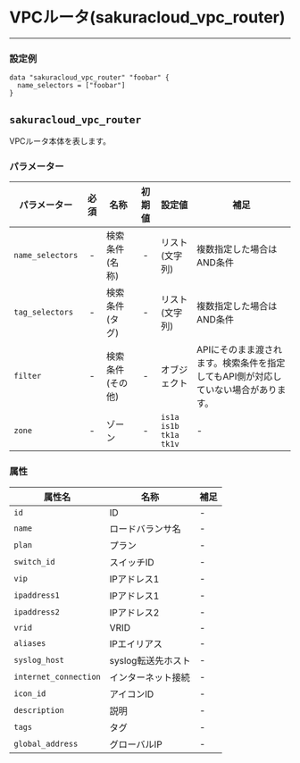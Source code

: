 # VPCルータ(sakuracloud_vpc_router)

---

### 設定例

```hcl
data "sakuracloud_vpc_router" "foobar" {
  name_selectors = ["foobar"]
}
```

## `sakuracloud_vpc_router`

VPCルータ本体を表します。

### パラメーター

|パラメーター       |必須  |名称           |初期値     |設定値                         |補足                                          |
|-----------------|:---:|----------------|:--------:|-------------------------------|----------------------------------------------|
| `name_selectors`  | -   | 検索条件(名称)      | -        | リスト(文字列)           | 複数指定した場合はAND条件  |
| `tag_selectors`   | -   | 検索条件(タグ)      | -        | リスト(文字列)           | 複数指定した場合はAND条件  |
| `filter`          | -   | 検索条件(その他)    | -        | オブジェクト             | APIにそのまま渡されます。検索条件を指定してもAPI側が対応していない場合があります。 |
| `zone`          | -   | ゾーン          | -        | `is1a`<br />`is1b`<br />`tk1a`<br />`tk1v` | - |


### 属性

|属性名          | 名称             | 補足                  |
|---------------|------------------|----------------------|
| `id`            | ID             | -                    |
| `name`          | ロードバランサ名 | - |
| `plan`          | プラン          | - |
| `switch_id`     | スイッチID      | - |
| `vip`           | IPアドレス1     | - |
| `ipaddress1`    | IPアドレス1     | - |
| `ipaddress2`    | IPアドレス2     | - |
| `vrid`          | VRID           | - |
| `aliases`       | IPエイリアス    | - |
| `syslog_host`   | syslog転送先ホスト| - |
| `internet_connection` | インターネット接続 | - |
| `icon_id`       | アイコンID         | - |
| `description`   | 説明           | - |
| `tags`          | タグ           | - |
| `global_address`| グローバルIP     | - |
